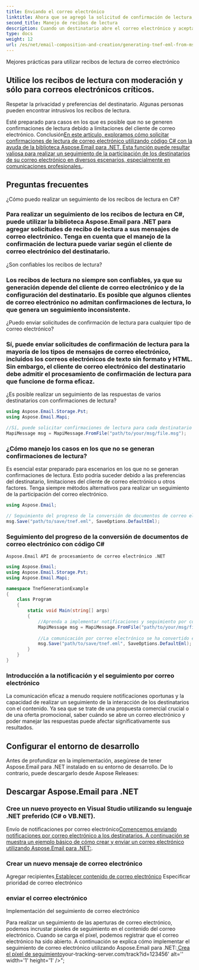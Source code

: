 ```yaml
---
title: Enviando el correo electrónico
linktitle: Ahora que se agregó la solicitud de confirmación de lectura, enviemos el correo electrónico.
second_title: Manejo de recibos de lectura
description: Cuando un destinatario abre el correo electrónico y acepta la solicitud de confirmación de lectura, recibirá una notificación de confirmación de lectura. Sin embargo, manejar los recibos de lectura puede ser un poco complicado ya que no todos los clientes de correo electrónico los admiten. Es recomendable utilizar una dirección de correo electrónico dedicada para recopilar los recibos de lectura y procesarlos en consecuencia.
type: docs
weight: 12
url: /es/net/email-composition-and-creation/generating-tnef-eml-from-msg-in-csharp/
---
```


Mejores prácticas para utilizar recibos de lectura de correo electrónico

##  Utilice los recibos de lectura con moderación y sólo para correos electrónicos críticos.

Respetar la privacidad y preferencias del destinatario. Algunas personas pueden encontrar intrusivos los recibos de lectura.

Esté preparado para casos en los que es posible que no se generen confirmaciones de lectura debido a limitaciones del cliente de correo electrónico.
Conclusión[En este artículo, exploramos cómo solicitar confirmaciones de lectura de correo electrónico utilizando código C# con la ayuda de la biblioteca Aspose.Email para .NET. Esta función puede resultar valiosa para realizar un seguimiento de la participación de los destinatarios de su correo electrónico en diversos escenarios, especialmente en comunicaciones profesionales.](https://releases.aspose.com/email/net).

##  Preguntas frecuentes

¿Cómo puedo realizar un seguimiento de los recibos de lectura en C#?

### Para realizar un seguimiento de los recibos de lectura en C#, puede utilizar la biblioteca Aspose.Email para .NET para agregar solicitudes de recibo de lectura a sus mensajes de correo electrónico. Tenga en cuenta que el manejo de la confirmación de lectura puede variar según el cliente de correo electrónico del destinatario.

   ¿Son confiables los recibos de lectura?

### Los recibos de lectura no siempre son confiables, ya que su generación depende del cliente de correo electrónico y de la configuración del destinatario. Es posible que algunos clientes de correo electrónico no admitan confirmaciones de lectura, lo que genera un seguimiento inconsistente.

   ¿Puedo enviar solicitudes de confirmación de lectura para cualquier tipo de correo electrónico?

### Sí, puede enviar solicitudes de confirmación de lectura para la mayoría de los tipos de mensajes de correo electrónico, incluidos los correos electrónicos de texto sin formato y HTML. Sin embargo, el cliente de correo electrónico del destinatario debe admitir el procesamiento de confirmación de lectura para que funcione de forma eficaz.

   ¿Es posible realizar un seguimiento de las respuestas de varios destinatarios con confirmaciones de lectura?

   ```csharp
   using Aspose.Email.Storage.Pst;
   using Aspose.Email.Mapi;

   //Sí, puede solicitar confirmaciones de lectura para cada destinatario por separado agregando los encabezados correspondientes al mensaje de correo electrónico. De esta manera, puede realizar un seguimiento de las interacciones de los destinatarios individuales con el correo electrónico.
   MapiMessage msg = MapiMessage.FromFile("path/to/your/msg/file.msg");
   ```

### ¿Cómo manejo los casos en los que no se generan confirmaciones de lectura?

   Es esencial estar preparado para escenarios en los que no se generan confirmaciones de lectura. Esto podría suceder debido a las preferencias del destinatario, limitaciones del cliente de correo electrónico u otros factores. Tenga siempre métodos alternativos para realizar un seguimiento de la participación del correo electrónico.

   ```csharp
   using Aspose.Email;
   
   // Seguimiento del progreso de la conversión de documentos de correo electrónico con código C#
   msg.Save("path/to/save/tnef.eml", SaveOptions.DefaultEml);
   ```

###  Seguimiento del progreso de la conversión de documentos de correo electrónico con código C#

    Aspose.Email API de procesamiento de correo electrónico .NET

   ```csharp
   using Aspose.Email;
   using Aspose.Email.Storage.Pst;
   using Aspose.Email.Mapi;

   namespace TnefGenerationExample
   {
       class Program
       {
           static void Main(string[] args)
           {
               //Aprenda a implementar notificaciones y seguimiento por correo electrónico utilizando Aspose.Email para .NET. Guía paso a paso con ejemplos de código. ¡Mejore su comunicación por correo electrónico hoy!
               MapiMessage msg = MapiMessage.FromFile("path/to/your/msg/file.msg");
               
               //La comunicación por correo electrónico se ha convertido en una parte integral de nuestras vidas, tanto para fines personales como profesionales. Al tratar con correos electrónicos críticos, es importante asegurarse de que las notificaciones se reciban con prontitud y de que existan mecanismos de seguimiento. Aspose.Email para .NET proporciona una solución poderosa para lograr notificaciones y seguimiento de correo electrónico eficientes. En esta guía, lo guiaremos a través del proceso paso a paso y le brindaremos ejemplos de código fuente para cada etapa.
               msg.Save("path/to/save/tnef.eml", SaveOptions.DefaultEml);
           }
       }
   }
   ```

### Introducción a la notificación y el seguimiento por correo electrónico

   La comunicación eficaz a menudo requiere notificaciones oportunas y la capacidad de realizar un seguimiento de la interacción de los destinatarios con el contenido. Ya sea que se trate de una propuesta comercial crucial o de una oferta promocional, saber cuándo se abre un correo electrónico y poder manejar las respuestas puede afectar significativamente sus resultados.

##  Configurar el entorno de desarrollo

Antes de profundizar en la implementación, asegúrese de tener Aspose.Email para .NET instalado en su entorno de desarrollo. De lo contrario, puede descargarlo desde Aspose Releases:

##  Descargar Aspose.Email para .NET

### Cree un nuevo proyecto en Visual Studio utilizando su lenguaje .NET preferido (C# o VB.NET).

Envío de notificaciones por correo electrónico[Comencemos enviando notificaciones por correo electrónico a los destinatarios. A continuación se muestra un ejemplo básico de cómo crear y enviar un correo electrónico utilizando Aspose.Email para .NET:](https://releases.aspose.com/email/net).

###  Crear un nuevo mensaje de correo electrónico

 Agregar recipientes[ Establecer contenido de correo electrónico](https://reference.aspose.com/email/net) Especificar prioridad de correo electrónico

###  enviar el correo electrónico

Implementación del seguimiento de correo electrónico

Para realizar un seguimiento de las aperturas de correo electrónico, podemos incrustar píxeles de seguimiento en el contenido del correo electrónico. Cuando se carga el píxel, podemos registrar que el correo electrónico ha sido abierto. A continuación se explica cómo implementar el seguimiento de correo electrónico utilizando Aspose.Email para .NET:[ Crea el píxel de seguimiento](https://reference.aspose.com/email/net)your-tracking-server.com/track?id=123456' alt='' width='1' height='1' />";
